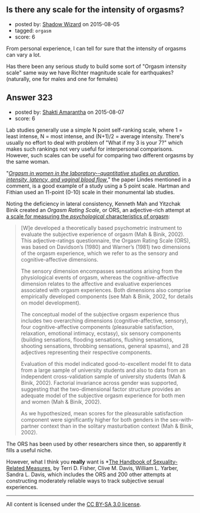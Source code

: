 ## Is there any scale for the intensity of orgasms?

- posted by: [Shadow Wizard](https://stackexchange.com/users/201110/shadow-wizard) on 2015-08-05
- tagged: `orgasm`
- score: 6

From personal experience, I can tell for sure that the intensity of orgasms can vary a lot.

Has there been any serious study to build some sort of "Orgasm intensity scale" same way we have Richter magnitude scale for earthquakes? (naturally, one for males and one for females)


## Answer 323

- posted by: [Shakti Amarantha](https://stackexchange.com/users/6557352/shakti-amarantha) on 2015-08-07
- score: 6

<p>Lab studies generally use a simple N point self-ranking scale, where 1 = least intense, N = most intense, and (N+1)/2 = average intensity.  There's usually no effort to deal with problem of "What if my 3 is your 7?" which makes such rankings not very useful for interpersonal comparisons.  However, such scales can be useful for comparing two different orgasms by the same woman.</p>

<p>"<em><a href="http://www.ncbi.nlm.nih.gov/m/pubmed/4062540/" rel="nofollow">Orgasm in women in the laboratory--quantitative studies on duration, intensity, latency, and vaginal blood flow</a></em>," the paper Lindes mentioned in a comment, is a good example of a study using a 5 point scale.  Hartman and Fithian used an 11-point (0-10) scale in their monumental lab studies.</p>

<p>Noting the deficiency in lateral consistency, Kenneth Mah and Yitzchak Binik created an <em>Orgasm Rating Scale</em>, or ORS, an adjective-rich attempt at <a href="http://www.binik-lab.com/pdf/3.pdf" rel="nofollow">a scale for measuring the <em>psychological</em> characteristics of orgasm</a>:</p>

<blockquote>
  <p>[W]e developed a theoretically based psychometric instrument to evaluate
  the subjective experience of orgasm (Mah &amp; Binik, 2002). This
  adjective-ratings questionnaire, the Orgasm Rating Scale (ORS), was
  based on Davidson’s (1980) and Warner’s (1981) two dimensions of the
  orgasm experience, which we refer to as the sensory and
  cognitive-affective dimensions.</p>
  
  <p>The sensory dimension encompasses sensations arising from the
  physiological events of orgasm, whereas the cognitive-affective
  dimension relates to the affective and evaluative experiences
  associated with orgasm experiences. Both dimensions also comprise
  empirically developed components (see Mah &amp; Binik, 2002, for details
  on model development). </p>
  
  <p>The conceptual model of the subjective orgasm experience thus includes
  two overarching dimensions (cognitive-affective, sensory), four
  cognitive-affective components (pleasurable satisfaction, relaxation,
  emotional intimacy, ecstasy), six sensory components (building
  sensations, flooding sensations, flushing sensations, shooting
  sensations, throbbing sensations, general spasms), and 28 adjectives
  representing their respective components. </p>
  
  <p>Evaluation of this model indicated good-to-excellent model fit to data
  from a large sample of university students and also to data from an
  independent cross-validation sample of university students (Mah &amp;
  Binik, 2002). Factorial invariance across gender was supported,
  suggesting that the two-dimensional factor structure provides an
  adequate model of the subjective orgasm experience for both men and
  women (Mah &amp; Binik, 2002). </p>
  
  <p>As we hypothesized, mean scores for the pleasurable satisfaction
  component were significantly higher for both genders in the
  sex-with-partner context than in the solitary masturbation context
  (Mah &amp; Binik, 2002).</p>
</blockquote>

<p>The ORS has been used by other researchers since then, so apparently it fills a useful niche.</p>

<p>However, what I think you <strong>really</strong> want is *<a href="http://rads.stackoverflow.com/amzn/click/1412913365" rel="nofollow">The Handbook of Sexuality-Related Measures</a>, by Terri D. Fisher, Clive M. Davis, William L. Yarber, Sandra L. Davis, which includes the ORS and 200 other attempts at constructing moderately reliable ways to track subjective sexual experiences.</p>




---

All content is licensed under the [CC BY-SA 3.0 license](https://creativecommons.org/licenses/by-sa/3.0/).
